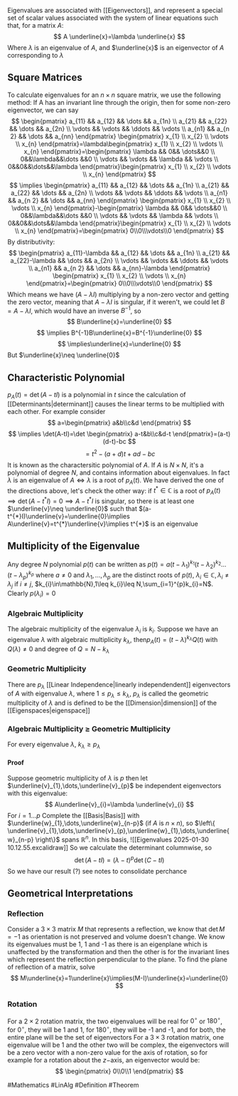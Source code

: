 Eigenvalues are associated with [[Eigenvectors]], and represent a special set of scalar values associated with the system of linear equations such that, for a matrix $A$: 
$$
A \underline{x}=\lambda \underline{x}
$$
Where $\lambda$ is an eigenvalue of $A$, and $\underline{x}$ is an eigenvector of $A$ corresponding to $\lambda$
## Square Matrices
To calculate eigenvalues for an $n\times n$ square matrix, we use the following method:
If A has an invariant line through the origin, then for some non-zero eigenvector, we can say 
$$
\begin{pmatrix}
a_{11} && a_{12} && \dots && a_{1n} \\
a_{21} && a_{22} && \dots && a_{2n} \\
\vdots && \vdots && \ddots && \vdots \\
a_{n1} && a_{n 2} && \dots && a_{nn}
\end{pmatrix}
\begin{pmatrix}
x_{1} \\ x_{2} \\ \vdots \\ x_{n}
\end{pmatrix}=\lambda\begin{pmatrix}
x_{1} \\ x_{2} \\ \vdots \\ x_{n}
\end{pmatrix}=\begin{pmatrix}
\lambda && 0&& \dots&&0 \\
0&&\lambda&&\dots &&0 \\
\vdots && \vdots && \lambda && \vdots \\
0&&0&&\dots&&\lambda
\end{pmatrix}\begin{pmatrix}
x_{1} \\ x_{2} \\ \vdots \\ x_{n}
\end{pmatrix}
$$
$$
\implies \begin{pmatrix}
a_{11} && a_{12} && \dots && a_{1n} \\
a_{21} && a_{22} && \dots && a_{2n} \\
\vdots && \vdots && \ddots && \vdots \\
a_{n1} && a_{n 2} && \dots && a_{nn}
\end{pmatrix}
\begin{pmatrix}
x_{1} \\ x_{2} \\ \vdots \\ x_{n}
\end{pmatrix}-\begin{pmatrix}
\lambda && 0&& \dots&&0 \\
0&&\lambda&&\dots &&0 \\
\vdots && \vdots && \lambda && \vdots \\
0&&0&&\dots&&\lambda
\end{pmatrix}\begin{pmatrix}
x_{1} \\ x_{2} \\ \vdots \\ x_{n}
\end{pmatrix}=\begin{pmatrix}
0\\0\\\vdots\\0
\end{pmatrix}
$$
By distributivity:
$$
\begin{pmatrix}
a_{11}-\lambda && a_{12} && \dots && a_{1n} \\
a_{21} && a_{22}-\lambda && \dots && a_{2n} \\
\vdots && \vdots && \ddots && \vdots \\
a_{n1} && a_{n 2} && \dots && a_{nn}-\lambda
\end{pmatrix}
\begin{pmatrix}
x_{1} \\ x_{2} \\ \vdots \\ x_{n}
\end{pmatrix}=\begin{pmatrix}
0\\0\\\vdots\\0
\end{pmatrix}
$$
Which means we have $(A-\lambda I)$ multiplying by a non-zero vector and getting the zero vector, meaning that $A-\lambda I$ is singular, if it weren't, we could let $B=A-\lambda I$, which would have an inverse $B^{-1}$, so
$$
B\underline{x}=\underline{0}
$$
$$
\implies B^{-1}B\underline{x}=B^{-1}\underline{0}
$$
$$
 \implies\underline{x}=\underline{0}
$$
But $\underline{x}\neq \underline{0}$
## Characteristic Polynomial
$p_{A}(t)=\det(A-tI)$ is a polynomial in $t$ since the calculation of [[Determinants|determinant]] causes the linear terms to be multiplied with each other. For example consider 
$$
a=\begin{pmatrix}
a&b\\c&d
\end{pmatrix}
$$
$$
\implies \det(A-tI)=\det \begin{pmatrix}
a-t&b\\c&d-t
\end{pmatrix}=(a-t)(d-t)-bc
$$
$$
= t^{2}-(a+d)t+ad-bc
$$
It is known as the charactersitic polynomial of $A$. If $A$ is $N\times N$, it's a polynomial of degree $N$, and contains information about eigenvalues. In fact $\lambda$ is an eigenvalue of $A\iff\lambda$ is a root of $p_{A}(t)$. We have derived the one of the directions above, let's check the other way: if $t^{*}\in\mathbb{C}$ is a root of $p_{A}(t)\implies \det(A-t^{*}I)=0\implies A-t^{*}I$ is singular, so there is at least one $\underline{v}\neq  \underline{0}$ such that $(a-t^{*}I)\underline{v}=\underline{0}\implies A\underline{v}=t^{*}\underline{v}\implies t^{*}$ is an eigenvalue
## Multiplicity of the Eigenvalue
Any degree $N$ polynomial $p(t)$ can be written as $p(t)=a(t-\lambda_{1})^{k_{1}}(t-\lambda_{2})^{k_{2}}\dots(t-\lambda_{p})^{k_{p}}$ where $a\neq 0$ and $\lambda_{1},\dots,\lambda_{p}$ are the distinct roots of $p(t)$, $\lambda_{i}\in\mathbb{C},\lambda_{i}\neq\lambda_{j}$ if $i\neq j$, $k_{i}\in\mathbb{N},1\leq k_{i}\leq N,\sum_{i=1}^{p}k_{i}=N$. Clearly $p(\lambda_{i})=0$
### Algebraic Multiplicity
The algebraic multiplicity of the eigenvalue $\lambda_{i}$ is $k_{i}$. Suppose we have an eigenvalue $\lambda$ with algebraic multiplicity $k_{\lambda}$, then$p_{A}(t)=(t-\lambda)^{k_{\lambda}}Q(t)$ with $Q(\lambda)\neq 0$ and degree of $Q=N-k_{\lambda}$
### Geometric Multiplicity
There are $p_{\lambda}$ [[Linear Independence|linearly independendent]] eigenvectors of $A$ with eigenvalue $\lambda$, where $1\leq p_{\lambda}\leq k_{\lambda}$, $p_{\lambda}$ is called the geometric multiplicity of $\lambda$ and is defined to be the [[Dimension|dimension]] of the [[Eigenspaces|eigenspace]]
### Algebraic Multiplicity $\geq$ Geometric Multiplicity
For every eigenvalue $\lambda$, $k_{\lambda}\geq p_{\lambda}$
#### Proof
Suppose geometric multiplicity of $\lambda$ is $p$ then let $\underline{v}_{1},\dots,\underline{v}_{p}$ be independent eigenvectors with this eigenvalue:
$$
A\underline{v}_{i}=\lambda \underline{v}_{i}
$$
For $i=1\dots p$
Complete the [[Basis|Basis]] with $\underline{w}_{1},\dots,\underline{w}_{n-p}$ (if $A$ is $n\times n$), so $\left\{ \underline{v}_{1},\dots,\underline{v}_{p},\underline{w}_{1},\dots,\underline{w}_{n-p} \right\}$ spans $\mathbb{R}^{n}$. In this basis,
![[Eigenvalues 2025-01-30 10.12.55.excalidraw]]
So we calculate the determinant columnwise, so 
$$
\det(A-tI)=(\lambda-t)^{p}\det(C-tI)
$$
So we have our result (?) see notes to consolidate perchance

## Geometrical Interpretations
### Reflection
Consider a $3\times{3}$ matrix $M$ that represents a reflection, we know that $\det M=-1$ as orientation is not preserved and volume doesn\'t change. We know its eigenvalues must be 1, 1 and -1 as there is an eigenplane which is unaffected by the transformation and then the other is for the invariant lines which represent the reflection perpendicular to the plane. To find the plane of reflection of a matrix, solve
$$
M\underline{x}=1\underline{x}\implies(M-I)\underline{x}=\underline{0}
$$
### Rotation
For a $2\times 2$ rotation matrix, the two eigenvalues will be real for $0^{\circ}$ or $180^{\circ}$, for $0^{\circ}$, they will be 1 and 1, for $180^{\circ}$, they will be -1 and -1, and for both, the entire plane will be the set of eigenvectors
For a $3\times 3$ rotation matrix, one eigenvalue will be 1 and the other two will be complex, the eigenvectors will be a zero vector with a non-zero value for the axis of rotation, so for example for a rotation about the $z-$axis, an eigenvector would be:
$$
\begin{pmatrix}
0\\0\\1
\end{pmatrix}
$$

#Mathematics #LinAlg #Definition #Theorem 